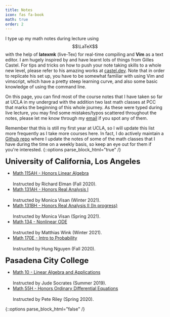 ```yaml
---
title: Notes
icon: fas fa-book
math: true
order: 2
---
```


I type up my math notes during lecture using $$\LaTeX$$ with the help of **latexmk** (live-Tex) for real-time compiling and **Vim** as a text editor. I am hugely inspired by and have learnt lots of things from Gilles Castel. For tips and tricks on how to push your note taking skills to a whole new level, please refer to his amazing works at [castel.dev](https://castel.dev). Note that in order to replicate his set up, you have to be somewhat familiar with using Vim and vimscript, which have a pretty steep learning curve, and also some basic knowledge of using the command line.

On this page, you can find most of the course notes that I have taken so far at UCLA in my undergrad with the addition two last math classes at PCC that marks the beginning of this whole journey. As these were typed during live lecture, you may find some mistakes/typos scattered throughout the notes, please let me know through my [email](mailto:ducvu2718@ucla.edu) if you spot any of them. 

Remember that this is still my first year at UCLA, so I will update this list more frequently as I take more courses here. In fact, I do actively maintain a [Github repo](https://github.com/tducvu/LectureNotes) where I update the notes of some of the math classes that I have during the time on a weekly basis, so keep an eye out for them if you're interested.
{::options parse_block_html="true" /}
<div class="notes">
    <font size="+2.3"><b>University of California, Los Angeles</b></font>
    <ul>
        <li> <a href="/assets/lecturenotes/la1.pdf">Math 115AH - Honors Linear Algebra</a></li>
        <br>Instructed by Richard Elman (Fall 2020).
        <li> <a href="/assets/lecturenotes/analysis1.pdf">Math 131AH - Honors Real Analysis I</a></li>
        <br>Instructed by Monica Visan (Winter 2021).
        <li> <a href="https://github.com/tducvu/LectureNotes/blob/master/Analysis2-131BH/master.pdf">Math 131BH - Honors Real Analysis II (In progress)</a></li>
        <br>Instructed by Monica Visan (Spring 2021).
        <li> <a href="/assets/lecturenotes/node.pdf">Math 134 - Nonlinear ODE</a></li>
        <br>Instructed by Matthias Wink (Winter 2021).
        <li> <a href="/assets/lecturenotes/prob.pdf">Math 170E - Intro to Probability</a></li>
        <br>Instructed by Hung Nguyen (Fall 2020).
    </ul>
    <font size="+2.3"><b>Pasadena City College</b></font>
    <ul>
        <li><a href="/assets/lecturenotes/ccla.pdf">Math 10 - Linear Algebra and Applications</a></li>
        <br>Instructed by Jude Socrates (Summer 2019).
        <li><a href="/assets/lecturenotes/ccode.pdf">Math 55H - Honors Ordinary Differential Equations</a></li>
        <br>Instructed by Pete Riley (Spring 2020).
    </ul>
</div>
{::options parse_block_html="false" /}
